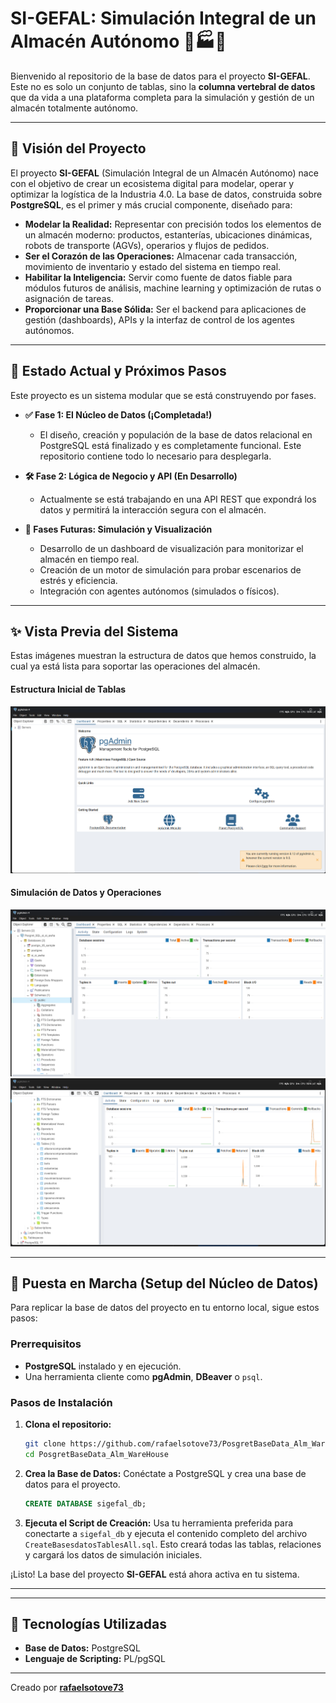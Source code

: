 # SI-GEFAL: Simulación Integral de un Almacén Autónomo 🤖🏭🚀

Bienvenido al repositorio de la base de datos para el proyecto **SI-GEFAL**. Este no es solo un conjunto de tablas, sino la **columna vertebral de datos** que da vida a una plataforma completa para la simulación y gestión de un almacén totalmente autónomo.

---

## 🌟 Visión del Proyecto

El proyecto **SI-GEFAL** (Simulación Integral de un Almacén Autónomo) nace con el objetivo de crear un ecosistema digital para modelar, operar y optimizar la logística de la Industria 4.0. La base de datos, construida sobre **PostgreSQL**, es el primer y más crucial componente, diseñado para:

*   **Modelar la Realidad:** Representar con precisión todos los elementos de un almacén moderno: productos, estanterías, ubicaciones dinámicas, robots de transporte (AGVs), operarios y flujos de pedidos.
*   **Ser el Corazón de las Operaciones:** Almacenar cada transacción, movimiento de inventario y estado del sistema en tiempo real.
*   **Habilitar la Inteligencia:** Servir como fuente de datos fiable para módulos futuros de análisis, machine learning y optimización de rutas o asignación de tareas.
*   **Proporcionar una Base Sólida:** Ser el backend para aplicaciones de gestión (dashboards), APIs y la interfaz de control de los agentes autónomos.

---

## 🚧 Estado Actual y Próximos Pasos

Este proyecto es un sistema modular que se está construyendo por fases.

*   **✅ Fase 1: El Núcleo de Datos (¡Completada!)**
    *   El diseño, creación y populación de la base de datos relacional en PostgreSQL está finalizado y es completamente funcional. Este repositorio contiene todo lo necesario para desplegarla.

*   **🛠️ Fase 2: Lógica de Negocio y API (En Desarrollo)**
    *   Actualmente se está trabajando en una API REST que expondrá los datos y permitirá la interacción segura con el almacén.

*   **🚀 Fases Futuras: Simulación y Visualización**
    *   Desarrollo de un dashboard de visualización para monitorizar el almacén en tiempo real.
    *   Creación de un motor de simulación para probar escenarios de estrés y eficiencia.
    *   Integración con agentes autónomos (simulados o físicos).

---

## ✨ Vista Previa del Sistema

Estas imágenes muestran la estructura de datos que hemos construido, la cual ya está lista para soportar las operaciones del almacén.

#### Estructura Inicial de Tablas
![Estructura Inicial de Tablas](https://raw.githubusercontent.com/rafaelsotove73/PosgretBaseData_Alm_WareHouse/main/PostgreSQLSimulacionAmacen/inicio.png)

#### Simulación de Datos y Operaciones
![Detalle de Datos 1](https://raw.githubusercontent.com/rafaelsotove73/PosgretBaseData_Alm_WareHouse/main/PostgreSQLSimulacionAmacen/Next01.png)
![Detalle de Datos 2](https://raw.githubusercontent.com/rafaelsotove73/PosgretBaseData_Alm_WareHouse/main/PostgreSQLSimulacionAmacen/Next02.png)

---

## 🚀 Puesta en Marcha (Setup del Núcleo de Datos)

Para replicar la base de datos del proyecto en tu entorno local, sigue estos pasos:

### Prerrequisitos
*   **PostgreSQL** instalado y en ejecución.
*   Una herramienta cliente como **pgAdmin**, **DBeaver** o `psql`.

### Pasos de Instalación
1.  **Clona el repositorio:**
    ```bash
    git clone https://github.com/rafaelsotove73/PosgretBaseData_Alm_WareHouse.git
    cd PosgretBaseData_Alm_WareHouse
    ```

2.  **Crea la Base de Datos:**
    Conéctate a PostgreSQL y crea una base de datos para el proyecto.
    ```sql
    CREATE DATABASE sigefal_db;
    ```

3.  **Ejecuta el Script de Creación:**
    Usa tu herramienta preferida para conectarte a `sigefal_db` y ejecuta el contenido completo del archivo `CreateBasesdatosTablesAll.sql`. Esto creará todas las tablas, relaciones y cargará los datos de simulación iniciales.

¡Listo! La base del proyecto **SI-GEFAL** está ahora activa en tu sistema.

---

---

## 🔧 Tecnologías Utilizadas

*   **Base de Datos:** PostgreSQL
*   **Lenguaje de Scripting:** PL/pgSQL

---
Creado por **[rafaelsotove73](https://github.com/rafaelsotove73)**
